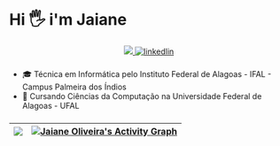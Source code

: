 # Hi 🖐️ i'm Jaiane




<div align='center'><a href='mailto:jaianeoliveira.dev@gmail.com' target='_blank'>
<img src='https://img.shields.io/badge/Gmail-D14836?style=for-the-badge&logo=gmail&logoColor=white' />
</a>
<a href='https://www.linkedin.com/in/jaianeoliveira/' target='_blank'>
<img src='https://img.shields.io/badge/LinkedIn-0077B5?style=for-the-badge&logo=linkedin&logoColor=white' alt='linkedlin' />
</a>
</div>

### 

- 🎓 Técnica em Informática pelo Instituto Federal de Alagoas - IFAL - Campus Palmeira dos Índios
- 📖 Cursando Ciências da Computação na Universidade Federal de Alagoas - UFAL

 ###
  
|<img src="https://github-readme-stats.vercel.app/api/top-langs/?username=JaianeOliveira&theme=github_dark&title_color=8257E5&icon_color=8257E5&locale=pt-BR&border_color=52525B&bg_color=18181B03&card_width=400&hide_border=true"/> | <a href="https://github.com/JaianeOliveira"><img alt="Jaiane Oliveira's Activity Graph" src="https://activity-graph.herokuapp.com/graph?username=JaianeOliveira&custom_title=Gr%C3%A1fico%20de%20Contribui%C3%A7%C3%B5es&theme=react-dark&color=ffffff&line=8257E5&hide_border=true" /></a>
|---|---|


 
